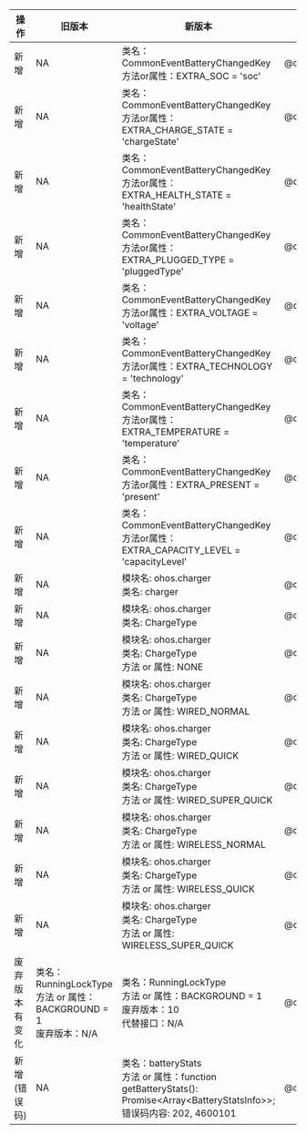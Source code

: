 | 操作 | 旧版本 | 新版本 | d.ts文件 |
| ---- | ------ | ------ | -------- |
|新增|NA|类名：CommonEventBatteryChangedKey<br>方法or属性：EXTRA_SOC = 'soc'|@ohos.batteryInfo.d.ts|
|新增|NA|类名：CommonEventBatteryChangedKey<br>方法or属性：EXTRA_CHARGE_STATE = 'chargeState'|@ohos.batteryInfo.d.ts|
|新增|NA|类名：CommonEventBatteryChangedKey<br>方法or属性：EXTRA_HEALTH_STATE = 'healthState'|@ohos.batteryInfo.d.ts|
|新增|NA|类名：CommonEventBatteryChangedKey<br>方法or属性：EXTRA_PLUGGED_TYPE = 'pluggedType'|@ohos.batteryInfo.d.ts|
|新增|NA|类名：CommonEventBatteryChangedKey<br>方法or属性：EXTRA_VOLTAGE = 'voltage'|@ohos.batteryInfo.d.ts|
|新增|NA|类名：CommonEventBatteryChangedKey<br>方法or属性：EXTRA_TECHNOLOGY = 'technology'|@ohos.batteryInfo.d.ts|
|新增|NA|类名：CommonEventBatteryChangedKey<br>方法or属性：EXTRA_TEMPERATURE = 'temperature'|@ohos.batteryInfo.d.ts|
|新增|NA|类名：CommonEventBatteryChangedKey<br>方法or属性：EXTRA_PRESENT = 'present'|@ohos.batteryInfo.d.ts|
|新增|NA|类名：CommonEventBatteryChangedKey<br>方法or属性：EXTRA_CAPACITY_LEVEL = 'capacityLevel'|@ohos.batteryInfo.d.ts|
|新增|NA|模块名: ohos.charger<br>类名: charger|@ohos.charger.d.ts|
|新增|NA|模块名: ohos.charger<br>类名: ChargeType|@ohos.charger.d.ts|
|新增|NA|模块名: ohos.charger<br>类名: ChargeType<br>方法 or 属性: NONE|@ohos.charger.d.ts|
|新增|NA|模块名: ohos.charger<br>类名: ChargeType<br>方法 or 属性: WIRED_NORMAL|@ohos.charger.d.ts|
|新增|NA|模块名: ohos.charger<br>类名: ChargeType<br>方法 or 属性: WIRED_QUICK|@ohos.charger.d.ts|
|新增|NA|模块名: ohos.charger<br>类名: ChargeType<br>方法 or 属性: WIRED_SUPER_QUICK|@ohos.charger.d.ts|
|新增|NA|模块名: ohos.charger<br>类名: ChargeType<br>方法 or 属性: WIRELESS_NORMAL|@ohos.charger.d.ts|
|新增|NA|模块名: ohos.charger<br>类名: ChargeType<br>方法 or 属性: WIRELESS_QUICK|@ohos.charger.d.ts|
|新增|NA|模块名: ohos.charger<br>类名: ChargeType<br>方法 or 属性: WIRELESS_SUPER_QUICK|@ohos.charger.d.ts|
|废弃版本有变化|类名：RunningLockType<br>方法 or 属性：BACKGROUND = 1<br>废弃版本：N/A|类名：RunningLockType<br>方法 or 属性：BACKGROUND = 1<br>废弃版本：10<br>代替接口：N/A|@ohos.runningLock.d.ts|
|新增(错误码)|NA|类名：batteryStats<br>方法 or 属性：function getBatteryStats(): Promise\<Array\<BatteryStatsInfo>>;<br>错误码内容: 202, 4600101|@ohos.batteryStatistics.d.ts|
